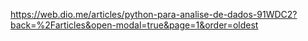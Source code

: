 https://web.dio.me/articles/python-para-analise-de-dados-91WDC2?back=%2Farticles&open-modal=true&page=1&order=oldest
